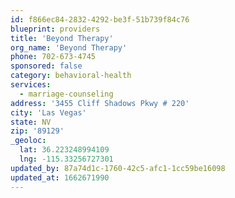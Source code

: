 ```yaml
---
id: f866ec84-2832-4292-be3f-51b739f84c76
blueprint: providers
title: 'Beyond Therapy'
org_name: 'Beyond Therapy'
phone: 702-673-4745
sponsored: false
category: behavioral-health
services:
  - marriage-counseling
address: '3455 Cliff Shadows Pkwy # 220'
city: 'Las Vegas'
state: NV
zip: '89129'
_geoloc:
  lat: 36.223248994109
  lng: -115.33256727301
updated_by: 87a74d1c-1760-42c5-afc1-1cc59be16098
updated_at: 1662671990
---
```

